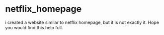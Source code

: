 # netflix_homepage
i created a website similar to netflix homepage, but it is not exactly it. Hope you would find this help full.
